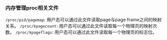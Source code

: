 ### 内存管理proc相关文件
`/proc/pid/pagemap`: 用户态可以通过此文件读取page与page frame之间的映射关系。
`/proc/kpagecount`: 用户态可以通过此文件读取每一个物理页的映射次数。
`/proc/kpageflags`: 用户态可以通过此文件读取每一个物理页的标志位。
